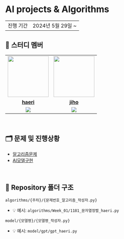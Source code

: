 # AI projects & Algorithms

<table>
  <tr>
    <td>진행 기간</td>
    <td>2024년 5월 29일 ~</td>
  </tr>
</table>

## 🤖 스터디 멤버

<table>
 <tr>
    <td align="center"><a href="https://github.com/haerihaeri"><img src="https://avatars.githubusercontent.com/haerihaeri" width="130px;" alt=""></a></td>
    <td align="center"><a href="https://github.com/Jhheo123"><img src="https://avatars.githubusercontent.com/Jhheo123" width="130px;" alt=""></a></td>
  </tr>
  <tr>
    <td align="center"><a href="https://github.com/haerihaeri"><b>haeri</b></a></td>
    <td align="center"><a href="https://github.com/Jhheo123"><b>jiho</b></a></td>
  </tr>
  <tr> 
    <td align="center"><img src="https://img.shields.io/badge/python-007396.svg?&style=for-the-badge&logo=Python&logoColor=white"></td>
    <td align="center"><img src="https://img.shields.io/badge/python-007396.svg?&style=for-the-badge&logo=Python&logoColor=white"></td>
  </tr> 
</table>

<br/>


## 🗂️ 문제 및 진행상황
- [알고리즘문제](https://github.com/AI-project-Alogrithms/AI-project-Algorithms/tree/main/algorithms)
- [AI모델구현](https://github.com/AI-project-Alogrithms/AI-project-Algorithms/tree/main/model)
<br/>

## 📁 Repository 폴더 구조
```
algorithms/{주차}/{문제번호_알고리즘_작성자.py}
```
- 💡 예시: `algorithms/Week_01/1181_문자열정렬_haeri.py`
```
model/{모델명}/{모델명_작성자.py}
```
- 💡 예시: `model/gpt/gpt_haeri.py`
